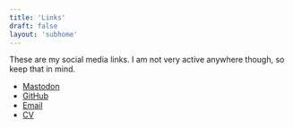 ```yaml
---
title: 'Links'
draft: false
layout: 'subhome'
---
```


These are my social media links. I am not very active anywhere though, so keep that in mind.

- [Mastodon](https://mastodon.social/@mrvideo)
- [GitHub](https://github.com/mrvideo)
- [Email](mailto:hello@mariomerlo.me)
- [CV](../cv)
